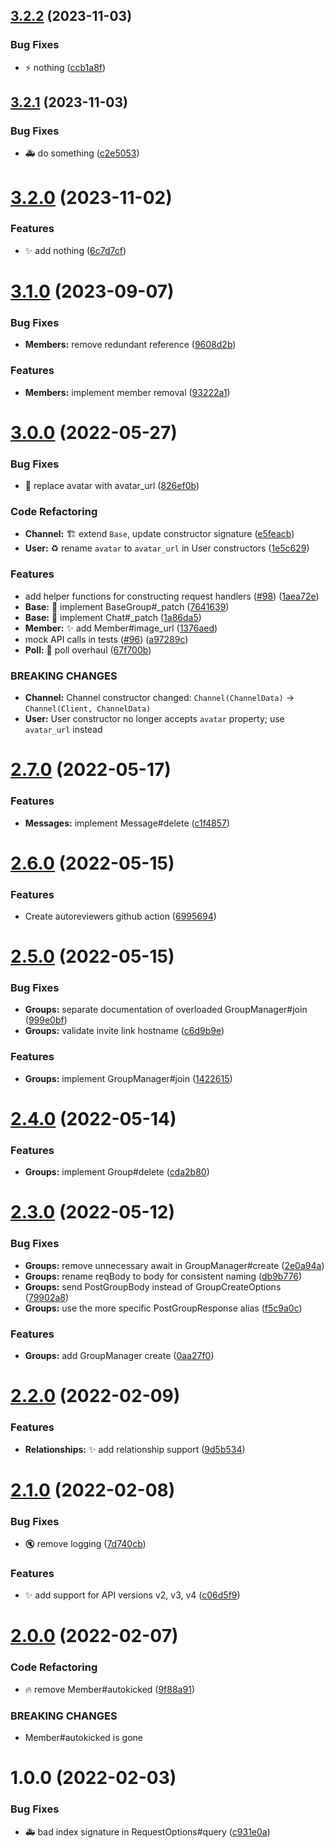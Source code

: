 ## [3.2.2](https://github.com/groupme-js/node-groupme/compare/v3.2.1...v3.2.2) (2023-11-03)


### Bug Fixes

* :zap: nothing ([ccb1a8f](https://github.com/groupme-js/node-groupme/commit/ccb1a8fbb448068ee976765bffab523c907e3eb9))

## [3.2.1](https://github.com/groupme-js/node-groupme/compare/v3.2.0...v3.2.1) (2023-11-03)


### Bug Fixes

* :ambulance: do something ([c2e5053](https://github.com/groupme-js/node-groupme/commit/c2e5053798503f4249df906e2e5e7d495b196f11))

# [3.2.0](https://github.com/groupme-js/node-groupme/compare/v3.1.0...v3.2.0) (2023-11-02)


### Features

* :sparkles: add nothing ([6c7d7cf](https://github.com/groupme-js/node-groupme/commit/6c7d7cfdb102f37690fa6d6f4e840bb4c4aeb193))

# [3.1.0](https://github.com/groupme-js/node-groupme/compare/v3.0.0...v3.1.0) (2023-09-07)


### Bug Fixes

* **Members:** remove redundant reference ([9608d2b](https://github.com/groupme-js/node-groupme/commit/9608d2bc5de711724d1956fc62348227967d7522))


### Features

* **Members:** implement member removal ([93222a1](https://github.com/groupme-js/node-groupme/commit/93222a18a854081c04a8c588524ed82f0c11b1b0))

# [3.0.0](https://github.com/groupme-js/node-groupme/compare/v2.7.0...v3.0.0) (2022-05-27)


### Bug Fixes

* :rotating_light: replace avatar with avatar_url ([826ef0b](https://github.com/groupme-js/node-groupme/commit/826ef0be0661a0363ff26a2dc0815964fa23decc))


### Code Refactoring

* **Channel:** :building_construction: extend `Base`, update constructor signature ([e5feacb](https://github.com/groupme-js/node-groupme/commit/e5feacbd0e914281c264200b75d44eee08b747f6))
* **User:** :recycle: rename `avatar` to `avatar_url` in User constructors ([1e5c629](https://github.com/groupme-js/node-groupme/commit/1e5c629cb6b626fbe6c21eb62195b8c325f88ebd))


### Features

* add helper functions for constructing request handlers ([#98](https://github.com/groupme-js/node-groupme/issues/98)) ([1aea72e](https://github.com/groupme-js/node-groupme/commit/1aea72e239121f0b2698ae4f7c943c25be16fa0a))
* **Base:** :poop: implement BaseGroup#_patch ([7641639](https://github.com/groupme-js/node-groupme/commit/7641639f7409c2f9cf56ac857688e8b99c6a7d0b))
* **Base:** :poop: implement Chat#_patch ([1a86da5](https://github.com/groupme-js/node-groupme/commit/1a86da567e22fecfcd41b379c0a0f397cc1442e2))
* **Member:** :sparkles: add Member#image_url ([1376aed](https://github.com/groupme-js/node-groupme/commit/1376aed6da22349710f0fc6e6aef484ab42a03dc))
* mock API calls in tests ([#96](https://github.com/groupme-js/node-groupme/issues/96)) ([a97289c](https://github.com/groupme-js/node-groupme/commit/a97289cd8b39def11edf5a77baca66038af1ddc8))
* **Poll:** :beers: poll overhaul ([67f700b](https://github.com/groupme-js/node-groupme/commit/67f700b209dd63a886e15bcfbb40e3617e308216))


### BREAKING CHANGES

* **Channel:** Channel constructor changed:
`Channel(ChannelData)` -> `Channel(Client, ChannelData)`
* **User:** User constructor no longer accepts `avatar` property; use `avatar_url` instead

# [2.7.0](https://github.com/groupme-js/node-groupme/compare/v2.6.0...v2.7.0) (2022-05-17)


### Features

* **Messages:** implement Message#delete ([c1f4857](https://github.com/groupme-js/node-groupme/commit/c1f4857d1f26af907036c2beab5426342b98c465))

# [2.6.0](https://github.com/groupme-js/node-groupme/compare/v2.5.0...v2.6.0) (2022-05-15)


### Features

* Create autoreviewers github action ([6995694](https://github.com/groupme-js/node-groupme/commit/69956940c5033e592bc664a215ad5c2ddfe2e2d0))

# [2.5.0](https://github.com/groupme-js/node-groupme/compare/v2.4.0...v2.5.0) (2022-05-15)


### Bug Fixes

* **Groups:** separate documentation of overloaded GroupManager#join ([999e0bf](https://github.com/groupme-js/node-groupme/commit/999e0bf96178ed3c8879cd75a59762b7a50ea9ee))
* **Groups:** validate invite link hostname ([c6d9b9e](https://github.com/groupme-js/node-groupme/commit/c6d9b9ef22f74bcb7a5ecc04674855bb3e382942))


### Features

* **Groups:** implement GroupManager#join ([1422615](https://github.com/groupme-js/node-groupme/commit/14226158603bfec87437f14093c14887935fe7aa))

# [2.4.0](https://github.com/groupme-js/node-groupme/compare/v2.3.0...v2.4.0) (2022-05-14)


### Features

* **Groups:** implement Group#delete ([cda2b80](https://github.com/groupme-js/node-groupme/commit/cda2b80a12ebb59e9ff8a2f99f300532b9645735))

# [2.3.0](https://github.com/groupme-js/node-groupme/compare/v2.2.0...v2.3.0) (2022-05-12)


### Bug Fixes

* **Groups:** remove unnecessary await in GroupManager#create ([2e0a94a](https://github.com/groupme-js/node-groupme/commit/2e0a94a399db6f6f37b482c0e2d9ab116add13af))
* **Groups:** rename reqBody to body for consistent naming ([db9b776](https://github.com/groupme-js/node-groupme/commit/db9b776c9761ecf9bbb0ef7ae2e989e17f34327f))
* **Groups:** send PostGroupBody instead of GroupCreateOptions ([79902a8](https://github.com/groupme-js/node-groupme/commit/79902a803c0b70f856dc837316dbb9d98cc2d734))
* **Groups:** use the more specific PostGroupResponse alias ([f5c9a0c](https://github.com/groupme-js/node-groupme/commit/f5c9a0cd3197c27cecff2e9a0041184af6f61136))


### Features

* **Groups:** add GroupManager create ([0aa27f0](https://github.com/groupme-js/node-groupme/commit/0aa27f0ba8d0a9533edea97669bbfead9f82a55a))

# [2.2.0](https://github.com/groupme-js/node-groupme/compare/v2.1.0...v2.2.0) (2022-02-09)


### Features

* **Relationships:** :sparkles: add relationship support ([9d5b534](https://github.com/groupme-js/node-groupme/commit/9d5b534882b42327725aa122ee805cea6ddaa490))

# [2.1.0](https://github.com/groupme-js/node-groupme/compare/v2.0.0...v2.1.0) (2022-02-08)


### Bug Fixes

* :mute: remove logging ([7d740cb](https://github.com/groupme-js/node-groupme/commit/7d740cb6d80cdcd3d5eb976f6734605c55455b15))


### Features

* :sparkles: add support for API versions v2, v3, v4 ([c06d5f9](https://github.com/groupme-js/node-groupme/commit/c06d5f9c19f5a8dd1d33c948fb6f0e4859e01720))

# [2.0.0](https://github.com/groupme-js/node-groupme/compare/v1.0.0...v2.0.0) (2022-02-07)


### Code Refactoring

* :fire: remove Member#autokicked ([9f88a91](https://github.com/groupme-js/node-groupme/commit/9f88a91f3227abe2d078485da35d1d822c6d0381))


### BREAKING CHANGES

* Member#autokicked is gone

# 1.0.0 (2022-02-03)


### Bug Fixes

* :ambulance: bad index signature in RequestOptions#query ([c931e0a](https://github.com/groupme-js/node-groupme/commit/c931e0a847802b12918af5daa99481e012c375a0))
